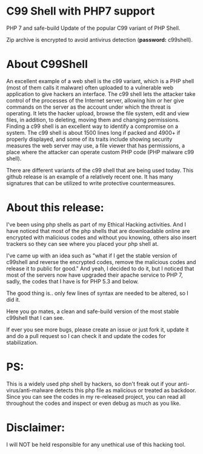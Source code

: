 # C99 Shell with PHP7 support

PHP 7 and safe-build Update of the popular C99 variant of PHP Shell.

Zip archive is encrypted to avoid antivirus detection (**password:** c99shell).


# About C99Shell

An excellent example of a web shell is the c99 variant, which is a PHP shell (most of them calls it malware) often uploaded to a vulnerable web application to give hackers an interface. The c99 shell lets the attacker take control of the processes of the Internet server, allowing him or her give commands on the server as the account under which the threat is operating. It lets the hacker upload, browse the file system, edit and view files, in addition, to deleting, moving them and changing permissions. Finding a c99 shell is an excellent way to identify a compromise on a system. The c99 shell is about 1500 lines long if packed and 4900+ if properly displayed, and some of its traits include showing security measures the web server may use, a file viewer that has permissions, a place where the attacker can operate custom PHP code (PHP malware c99 shell).

There are different variants of the c99 shell that are being used today. This github release is an example of a relatively recent one. It has many signatures that can be utilized to write protective countermeasures.

# About this release:

I've been using php shells as part of my Ethical Hacking activities.
And I have noticed that most of the php shells that are downloadable online are encrypted with malicious codes and without you knowing, others also insert trackers so they can see where you placed your php shell at.

I've came up with an idea such as "what if I get the stable version of c99shell and reverse the encrypted codes, remove the malicious codes and release it to public for good."
And yeah, I decided to do it, but I noticed that most of the servers now have upgraded their apache service to PHP 7, sadly, the codes that I have is for PHP 5.3 and below.

The good thing is.. only few lines of syntax are needed to be altered, so I did it.

Here you go mates, a clean and safe-build version of the most stable c99shell that I can see.

If ever you see more bugs, please create an issue or just fork it, update it and do a pull request so I can check it and update the codes for stabilization.


# PS: 

This is a widely used php shell by hackers, so don't freak out if your anti-virus/anti-malware detects this php file as malicious or treated as backdoor.
Since you can see the codes in my re-released project, you can read all throughout the codes and inspect or even debug as much as you like.


# Disclaimer:

I will NOT be held responsible for any unethical use of this hacking tool.
